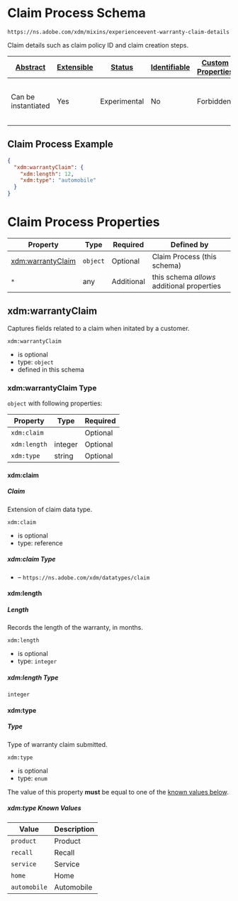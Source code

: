 
# Claim Process Schema

```
https://ns.adobe.com/xdm/mixins/experienceevent-warranty-claim-details
```

Claim details such as claim policy ID and claim creation steps.

| [Abstract](../../../../abstract.md) | [Extensible](../../../../extensions.md) | [Status](../../../../status.md) | [Identifiable](../../../../id.md) | [Custom Properties](../../../../extensions.md) | [Additional Properties](../../../../extensions.md) | Defined In |
|-------------------------------------|-----------------------------------------|---------------------------------|-----------------------------------|------------------------------------------------|----------------------------------------------------|------------|
| Can be instantiated | Yes | Experimental | No | Forbidden | Permitted | [fieldgroups/experience-event/industry-verticals/experienceevent-warranty-claim-process.schema.json](fieldgroups/experience-event/industry-verticals/experienceevent-warranty-claim-process.schema.json) |

## Claim Process Example
```json
{
  "xdm:warrantyClaim": {
    "xdm:length": 12,
    "xdm:type": "automobile"
  }
}
```

# Claim Process Properties

| Property | Type | Required | Defined by |
|----------|------|----------|------------|
| [xdm:warrantyClaim](#xdmwarrantyclaim) | `object` | Optional | Claim Process (this schema) |
| `*` | any | Additional | this schema *allows* additional properties |

## xdm:warrantyClaim

Captures fields related to a claim when initated by a customer.

`xdm:warrantyClaim`
* is optional
* type: `object`
* defined in this schema

### xdm:warrantyClaim Type


`object` with following properties:


| Property | Type | Required |
|----------|------|----------|
| `xdm:claim`|  | Optional |
| `xdm:length`| integer | Optional |
| `xdm:type`| string | Optional |



#### xdm:claim
##### Claim

Extension of claim data type.

`xdm:claim`
* is optional
* type: reference

##### xdm:claim Type


* []() – `https://ns.adobe.com/xdm/datatypes/claim`







#### xdm:length
##### Length

Records the length of the warranty, in months.

`xdm:length`
* is optional
* type: `integer`

##### xdm:length Type


`integer`








#### xdm:type
##### Type

Type of warranty claim submitted.

`xdm:type`
* is optional
* type: `enum`

The value of this property **must** be equal to one of the [known values below](#xdmwarrantyclaim-known-values).

##### xdm:type Known Values
| Value | Description |
|-------|-------------|
| `product` | Product |
| `recall` | Recall |
| `service` | Service |
| `home` | Home |
| `automobile` | Automobile |








